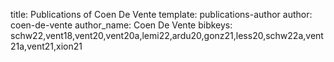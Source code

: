 title: Publications of Coen De Vente
template: publications-author
author: coen-de-vente
author_name: Coen De Vente
bibkeys: schw22,vent18,vent20,vent20a,lemi22,ardu20,gonz21,less20,schw22a,vent21a,vent21,xion21